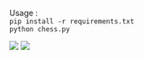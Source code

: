 Usage :<br>
`pip install -r requirements.txt`<br>
`python chess.py`

![](https://i.imgur.com/sxlbM5l.png)
![](https://i.imgur.com/NbUBShT.png)
